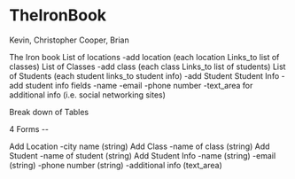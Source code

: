 TheIronBook
===========

Kevin, Christopher Cooper, Brian


The Iron book
        List of locations
          -add location
             (each location Links_to list of classes)
                List of Classes
                  -add class
                    (each class Links_to list of students)
                      List of Students (each student links_to student info)
                       -add Student
                          Student Info
                            -add student info
                              fields
                                -name
                                -email
                                -phone number
                                -text_area for additional info (i.e. social networking sites)


Break down of Tables

4 Forms --

Add Location
 -city name (string)
Add Class
  -name of class (string)
Add Student
  -name of student (string)
Add Student Info 
  -name (string)
  -email (string)
  -phone number (string)
  -additional info (text_area)
